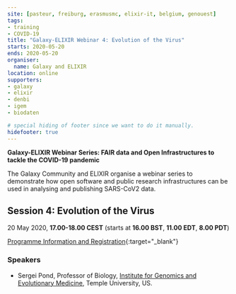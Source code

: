 ```yaml
---
site: [pasteur, freiburg, erasmusmc, elixir-it, belgium, genouest]
tags:
- training
- COVID-19
title: "Galaxy-ELIXIR Webinar 4: Evolution of the Virus"
starts: 2020-05-20
ends: 2020-05-20
organiser:
  name: Galaxy and ELIXIR
location: online
supporters:
- galaxy
- elixir
- denbi
- igem
- biodaten

# special hiding of footer since we want to do it manually.
hidefooter: true
---
```


**Galaxy-ELIXIR Webinar Series: FAIR data and Open Infrastructures to tackle the COVID-19 pandemic**

The Galaxy Community and ELIXIR organise a webinar series to demonstrate how open software and public research infrastructures can be used in analysing and publishing SARS-CoV2 data.

## Session 4: Evolution of the Virus

20 May 2020, **17.00-18.00 CEST** (starts at **16.00 BST**, **11.00 EDT**, **8.00 PDT**)

[Programme Information and Registration](https://elixir-europe.org/events/webinar-galaxy-elixir-covid19){:target="_blank"}

### Speakers

* Sergei Pond, Professor of Biology, [Institute for Genomics and Evolutionary Medicine](https://igem.temple.edu/), Temple University, US.

